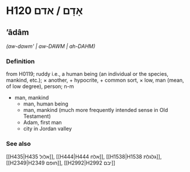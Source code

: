 # H120 אָדָם / אדם

## ʼâdâm

_(aw-dawm' | aw-DAWM | ah-DAHM)_

### Definition

from H0119; ruddy i.e., a human being (an individual or the species, mankind, etc.); × another, + hypocrite, + common sort, × low, man (mean, of low degree), person; n-m

- man, mankind
  - man, human being
  - man, mankind (much more frequently intended sense in Old Testament)
  - Adam, first man
  - city in Jordan valley

### See also

[[H435|H435 אלול]], [[H444|H444 אלח]], [[H1538|H1538 גלגלת]], [[H2349|H2349 חופם]], [[H2992|H2992 יבם]]
